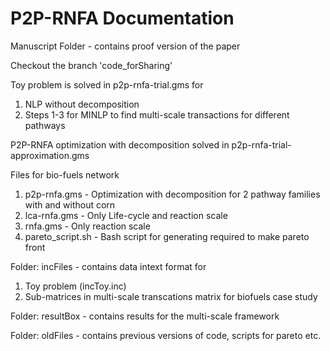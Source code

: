 # P2P-RNFA Documentation

Manuscript Folder - contains proof version of the paper

Checkout the branch 'code_forSharing'

Toy problem is solved in p2p-rnfa-trial.gms for 
  1. NLP without decomposition
  2. Steps 1-3 for MINLP to find multi-scale transactions for different pathways
  
P2P-RNFA optimization with decomposition solved in p2p-rnfa-trial-approximation.gms

Files for bio-fuels network
1. p2p-rnfa.gms - Optimization with decomposition for 2 pathway families with and without corn
2. lca-rnfa.gms - Only Life-cycle and reaction scale
3. rnfa.gms - Only reaction scale
4. pareto_script.sh - Bash script for generating required to make pareto front

Folder: incFiles - contains data intext format for 
1. Toy problem (incToy.inc) 
2. Sub-matrices in multi-scale transcations matrix for biofuels case study

Folder: resultBox - contains results for the multi-scale framework

Folder: oldFiles - contains previous versions of code, scripts for pareto etc.
